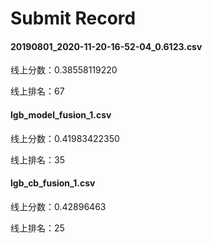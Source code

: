 # Submit Record

#### 20190801_2020-11-20-16-52-04_0.6123.csv

线上分数：0.38558119220

线上排名：67

#### lgb_model_fusion_1.csv

线上分数：0.41983422350

线上排名：35

#### lgb_cb_fusion_1.csv

线上分数：0.42896463

线上排名：25
